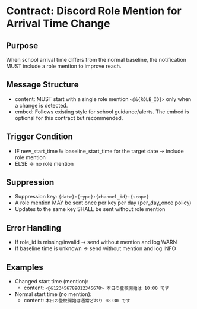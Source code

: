 # Contract: Discord Role Mention for Arrival Time Change

## Purpose
When school arrival time differs from the normal baseline, the notification MUST include a role mention to improve reach.

## Message Structure
- content: MUST start with a single role mention `<@&{ROLE_ID}>` only when a change is detected.
- embed: Follows existing style for school guidance/alerts. The embed is optional for this contract but recommended.

## Trigger Condition
- IF new_start_time != baseline_start_time for the target date → include role mention
- ELSE → no role mention

## Suppression
- Suppression key: `{date}:{type}:{channel_id}:{scope}`
- A role mention MAY be sent once per key per day (per_day_once policy)
- Updates to the same key SHALL be sent without role mention

## Error Handling
- If role_id is missing/invalid → send without mention and log WARN
- If baseline time is unknown → send without mention and log INFO

## Examples
- Changed start time (mention):
  - content: `<@&123456789012345678> 本日の登校開始は 10:00 です`
- Normal start time (no mention):
  - content: `本日の登校開始は通常どおり 08:30 です`
